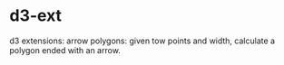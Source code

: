 # d3-ext
d3 extensions: 
arrow polygons: given tow points and width, calculate a polygon ended with an arrow.

